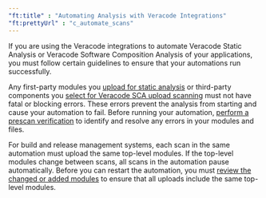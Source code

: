 ```yaml
---
"ft:title" : "Automating Analysis with Veracode Integrations"
"ft:prettyUrl" : "c_automate_scans"
---
```

If you are using the Veracode integrations to automate Veracode Static Analysis or Veracode Software Composition Analysis of your applications, you must follow certain guidelines to ensure that your automations run successfully.

Any first-party modules you [upload for static analysis](https://docs.veracode.com/r/c_request_modules_scan) or third-party components you [select for Veracode SCA upload scanning](https://docs.veracode.com/r/Selecting_Modules_for_Veracode_SCA_Upload_Scanning) must not have fatal or blocking errors. These errors prevent the analysis from starting and cause your automation to fail. Before running your automation, [perform a prescan verification](https://docs.veracode.com/r/c_request_modules_scan) to identify and resolve any errors in your modules and files.

For build and release management systems, each scan in the same automation must upload the same top-level modules. If the top-level modules change between scans, all scans in the automation pause automatically. Before you can restart the automation, you must [review the changed or added modules](https://docs.veracode.com/r/Viewing_Changes_Between_File_Uploads) to ensure that all uploads include the same top-level modules.
